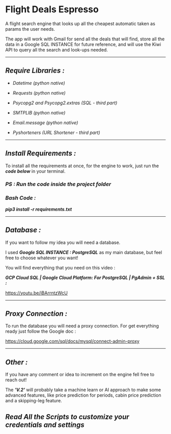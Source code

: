 # Flight Deals Espresso

A flight search engine that looks up all the cheapest automatic taken as params the user needs.

The app will work with Gmail for send all the deals that will find, store all the data in a Google SQL INSTANCE for 
future reference, and will use the Kiwi API to query all the search and look-ups needed.

---

## **_Require Libraries :_**

* _Datetime (python native)_

* _Requests (python native)_

* _Psycopg2 and Psycopg2.extras (SQL - third part)_

* _SMTPLIB (python native)_

* _Email.message (python native)_

* _Pyshorteners (URL Shortener - third part)_

---

## **_Install Requirements :_**

To install all the requirements at once, for the engine to work, just run the **_code below_** 
in your terminal.

### _PS : Run the code inside the project folder_

### _**Bash Code :**_

**_pip3 install -r requirements.txt_**

---

## **_Database :_**

If you want to follow my idea you will need a database.

I used **_Google SQL INSTANCE : PostgreSQL_** as my main database, but feel free to choose whatever you want!

You will find everything that you need on this video : 

**_GCP Cloud SQL | Google Cloud Platform: For PostgreSQL | PgAdmin + SSL :_**

https://youtu.be/iBArrntzWcU

---

## **_Proxy Connection :_**

To run the database you will need a proxy connection. For get everything ready just follow the Google doc :

https://cloud.google.com/sql/docs/mysql/connect-admin-proxy

---
## **_Other :_**

If you have any comment or idea to increment on the engine fell free to reach out!

The **_'V.2'_** will probably take a machine learn or AI approach to make some advanced features, 
like price prediction for periods, cabin price prediction and a skipping-leg feature.


## **_Read All the Scripts to customize your credentials and settings_**